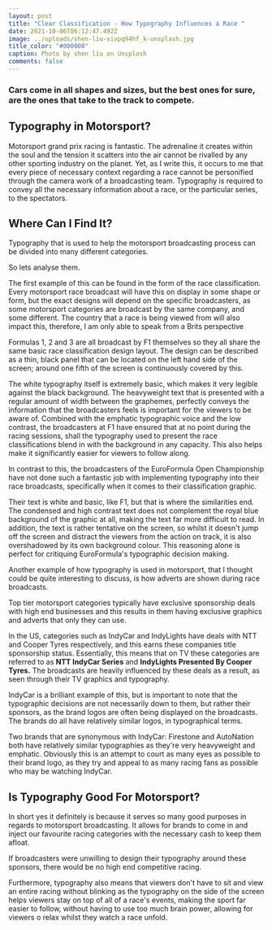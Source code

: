 ```yaml
---
layout: post
title: "Clear Classification - How Typography Influences a Race "
date: 2021-10-06T06:12:47.492Z
image: ../uploads/shen-liu-vivpq94hf_k-unsplash.jpg
title_color: "#000000"
caption: Photo by shen liu on Unsplash
comments: false
---
```

### Cars come in all shapes and sizes, but the best ones for sure, are the ones that take to the track to compete. 

## Typography in Motorsport?

Motorsport grand prix racing is fantastic. The adrenaline it creates within the soul and the tension it scatters into the air cannot be rivalled by any other sporting industry on the planet. Yet, as I write this, it occurs to me that every piece of necessary context regarding a race cannot be personified through the camera work of a broadcasting team. Typography is required to convey all the necessary information about a race, or the particular series, to the spectators.

## Where Can I Find It?

Typography that is used to help the motorsport broadcasting process can be divided into many different categories.

So lets analyse them.

The first example of this can be found in the form of the race classification. Every motorsport race broadcast will have this on display in some shape or form, but the exact designs will depend on the specific broadcasters, as some motorsport categories are broadcast by the same company, and some different. The country that a race is being viewed from will also impact this, therefore, I am only able to speak from a Brits perspective

Formulas 1, 2 and 3 are all broadcast by F1 themselves so they all share the same basic race classification design layout. The design can be described as a thin, black panel that can be located on the left hand side of the screen; around one fifth of the screen is continuously covered by this. 

The white typography itself is extremely basic, which makes it very legible against the black background. The heavyweight text that is presented with a regular amount of width between the graphemes, perfectly conveys the information that the broadcasters feels is important for the viewers to be aware of. Combined with the emphatic typographic voice and the low contrast, the broadcasters at F1 have ensured that at no point during the racing sessions, shall the typography used to present the race classifications blend in with the background in any capacity. This also helps make it significantly easier for viewers to follow along. 

In contrast to this, the broadcasters of the EuroFormula Open Championship have not done such a fantastic job with implementing typography into their race broadcasts, specifically when it comes to their classification graphic. 

Their text is white and basic, like F1, but that is where the similarities end. The condensed and high contrast text does not complement the royal blue background of the graphic at all, making the text far more difficult to read. In addition, the text is rather tentative on the screen, so whilst it doesn't jump off the screen and distract the viewers from the action on track, it is also overshadowed by its own background colour. This reasoning alone is perfect for critiquing EuroFormula's typographic decision making. 

Another example of how typography is used in motorsport, that I thought could be quite interesting to discuss, is how adverts are shown during race broadcasts. 

Top tier motorsport categories typically have exclusive sponsorship deals with high end businesses and this results in them having exclusive graphics and adverts that only they can use.

In the US, categories such as IndyCar and IndyLights have deals with NTT and Cooper Tyres respectively, and this earns these companies title sponsorship status. Essentially, this means that on TV these categories are referred to as **NTT IndyCar Series** and **IndyLights Presented By Cooper Tyres.** The broadcasts are heavily influenced by these deals as a result, as seen through their TV graphics and typography. 

IndyCar is a brilliant example of this, but is important to note that the typographic decisions are not necessarily down to them, but rather their sponsors, as the brand logos are often being displayed on the broadcasts. The brands do all have relatively similar logos, in typographical terms.

Two brands that are synonymous with IndyCar: Firestone and AutoNation both have relatively similar typographies as they're very heavyweight and emphatic. Obviously this is an attempt to court as many eyes as possible to their brand logo, as they try and appeal to as many racing fans as possible who may be watching IndyCar.

## Is Typography Good For Motorsport?

In short yes it definitely is because it serves so many good purposes in regards to motorsport broadcasting. It allows for brands to come in and inject our favourite racing categories with the necessary cash to keep them afloat. 

If broadcasters were unwilling to design their typography around these sponsors, there would be no high end competitive racing. 

Furthermore, typography also means that viewers don't have to sit and view an entire racing without blinking as the typography on the side of the screen helps viewers stay on top of all of a race's events, making the sport far easier to follow, without having to use too much brain power, allowing for viewers o relax whilst they watch a race unfold.